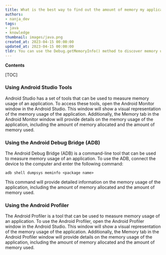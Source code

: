 ```yaml
---
title: What is the best way to find out the amount of memory my application is using on an Android device?
authors:
- nanja_dev
tags:
- java
- knowledge
thumbnail: images/java.png
created_at: 2023-04-15 00:00:00
updated_at: 2023-04-15 00:00:00
tldr: You can use the Debug.getMemoryInfo() method to discover memory usage of your application in Android in Java.
---
```


**Contents**

[TOC]

### Using Android Studio Tools
Android Studio has a set of tools that can be used to measure memory usage of an application. To access these tools, open the Android Monitor window in the Android Studio. This window will show a visual representation of the memory usage of the application. Additionally, the Memory tab in the Android Monitor window will provide details on the memory usage of the application, including the amount of memory allocated and the amount of memory used.

### Using the Android Debug Bridge (ADB)
The Android Debug Bridge (ADB) is a command-line tool that can be used to measure memory usage of an application. To use the ADB, connect the device to the computer and enter the following command:

`adb shell dumpsys meminfo <package name>`

This command will provide detailed information on the memory usage of the application, including the amount of memory allocated and the amount of memory used.

### Using the Android Profiler
The Android Profiler is a tool that can be used to measure memory usage of an application. To use the Android Profiler, open the Android Profiler window in the Android Studio. This window will show a visual representation of the memory usage of the application. Additionally, the Memory tab in the Android Profiler window will provide details on the memory usage of the application, including the amount of memory allocated and the amount of memory used.
